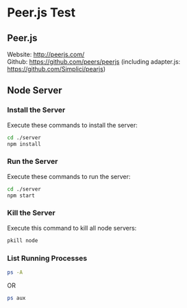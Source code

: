 # Peer.js Test

## Peer.js
Website: http://peerjs.com/  
Github: https://github.com/peers/peerjs
(including adapter.js: https://github.com/Simplici/pearjs)

## Node Server

### Install the Server
Execute these commands to install the server:
```bash
cd ./server
npm install
```

### Run the Server
Execute these commands to run the server:
```bash
cd ./server
npm start
```

### Kill the Server
Execute this command to kill all node servers:
```bash
pkill node
```

### List Running Processes
```bash
ps -A
```
OR
```bash
ps aux
```
